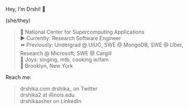 Hey, I’m Drshi! 👋

(she/they)
      
> 🍄 National Center for Supercomputing Applications   
> ▶️ Currently: Research Software Engineer    
> ⏪ Previously: Undergrad @ UIUC, SWE @ MongoDB, SWE @ Uber, Research @ Microsoft, SWE @ Cargill     
> 🌱 Joys: singing, mtb, cooking w/fam   
> 📍 Brooklyn, New York

Reach me:

> drshika.com
> drshika_ on Twitter   
> drshika2 at illinois.edu   
> drshikaasher on LinkedIn   
